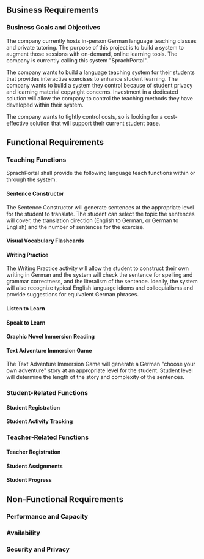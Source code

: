 ## Business Requirements

### Business Goals and Objectives

The company currently hosts in-person German language teaching classes and private tutoring. The purpose of this project is to build a system to augment those sessions with on-demand, online learning tools. The company is currently calling this system "SprachPortal".

The company wants to build a language teaching system for their students that provides interactive exercises to enhance student learning. The company wants to build a system they control because of student privacy and learning material copyright concerns. Investment in a dedicated solution will allow the company to control the teaching methods they have developed within their system.

The company wants to tightly control costs, so is looking for a cost-effective solution that will support their current student base.

## Functional Requirements

### Teaching Functions

SprachPortal shall provide the following language teach functions within or through the system:

#### Sentence Constructor

The Sentence Constructor will generate sentences at the appropriate level for the student to translate. The student can select the topic the sentences will cover, the translation direction (English to German, or German to English) and the number of sentences for the exercise.

#### Visual Vocabulary Flashcards

#### Writing Practice

The Writing Practice activity will allow the student to construct their own writing in German and the system will check the sentence for spelling and grammar correctness, and the literalism of the sentence. Ideally, the system will also recognize typical English language idioms and colloquialisms and provide suggestions for equivalent German phrases.

#### Listen to Learn

#### Speak to Learn

#### Graphic Novel Immersion Reading

#### Text Adventure Immersion Game

The Text Adventure Immersion Game will generate a German "choose your own adventure" story at an appropriate level for the student. Student level will determine the length of the story and complexity of the sentences.

### Student-Related Functions

#### Student Registration

#### Student Activity Tracking

### Teacher-Related Functions

#### Teacher Registration

#### Student Assignments

#### Student Progress

## Non-Functional Requirements

### Performance and Capacity

### Availability

### Security and Privacy

